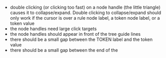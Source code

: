 - double clicking (or clicking too fast) on a node handle (the little triangle) causes it to collapse/expand. Double clicking to collapse/expand should only work if the cursor is over a rule node label, a token node label, or a token value
- the node handles need large click targets
- the node handles should appear in front of the tree guide lines
- there should be a small gap between the TOKEN label and the token value
- there should be a small gap between the end of the
